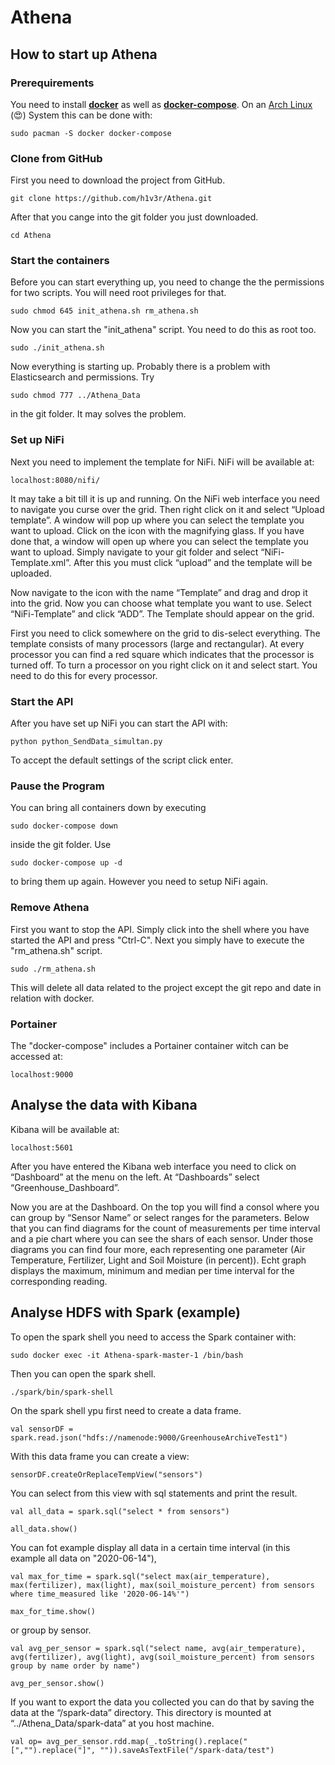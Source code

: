 # Athena

## How to start up Athena

### Prerequirements
You need to install [**docker**](https://www.docker.com/) as well as [**docker-compose**](https://docs.docker.com/compose/). On an [Arch Linux](https://www.reddit.com/r/linuxmemes/comments/h92gff/lets_ddddduel/) (:heart_eyes:) System this can be done with:

`sudo pacman -S docker docker-compose`

### Clone from GitHub
First you need to download the project from GitHub.

`git clone https://github.com/h1v3r/Athena.git`

After that you cange into the git folder you just downloaded. 

`cd Athena`

### Start the containers
Before you can start everything up, you need to change the the permissions for two scripts. You will need root privileges for that.  

`sudo chmod 645 init_athena.sh rm_athena.sh`

Now you can start the "init_athena" script. You need to do this as root too.

`sudo ./init_athena.sh`

Now everything is starting up. Probably there is a problem with Elasticsearch and permissions. Try 

`sudo chmod 777 ../Athena_Data`

in the git folder. It may solves the problem. 

### Set up NiFi
Next you need to implement the template for NiFi. NiFi will be available at: 

`localhost:8080/nifi/`

It may take a bit till it is up and running. On the NiFi web interface you need to navigate you curse over the grid. Then right click on it and select “Upload template”. A window will pop up where you can select the template you want to upload. Click on the icon with the magnifying glass. If you have done that, a window will open up where you can select the template you want to upload. Simply navigate to your git folder and select “NiFi-Template.xml”. After this you must click “upload” and the template will be uploaded. 

Now navigate to the icon with the name “Template” and drag and drop it into the grid. Now you can choose what template you want to use. Select “NiFi-Template” and click “ADD”. The Template should appear on the grid. 

First you need to click somewhere on the grid to dis-select everything. The template consists of many processors (large and rectangular). At every processor you can find a red square which indicates that the processor is turned off. To turn a processor on you right click on it and select start. You need to do this for every processor. 

### Start the API
After you have set up NiFi you can start the API with: 

`python python_SendData_simultan.py`

To accept the default settings of the script click enter.

### Pause the Program
You can bring all containers down by executing 

`sudo docker-compose down` 

inside the git folder. Use 

`sudo docker-compose up -d`

to bring them up again. However you need to setup NiFi again. 

### Remove Athena
First you want to stop the API. Simply click into the shell where you have started the API and press "Ctrl-C".
Next you simply have to execute the "rm_athena.sh" script. 

`sudo ./rm_athena.sh`

This will delete all data related to the project except the git repo and date in relation with docker. 

### Portainer
The "docker-compose" includes a Portainer container witch can be accessed at:

`localhost:9000`

## Analyse the data with Kibana
Kibana will be available at: 

`localhost:5601`

After you have entered the Kibana web interface you need to click on “Dashboard” at the menu on the left. At “Dashboards” select “Greenhouse_Dashboard”. 

Now you are at the Dashboard. On the top you will find a consol where you can group by “Sensor Name” or select ranges for the parameters. Below that you can find diagrams for the count of measurements per time interval and a pie chart where you can see the shars of each sensor. Under those diagrams you can find four more, each representing one parameter (Air Temperature, Fertilizer, Light and Soil Moisture (in percent)). Echt graph displays the maximum, minimum and median per time interval for the corresponding reading. 

## Analyse HDFS with Spark (example)
To open the spark shell you need to access the Spark container with: 

`sudo docker exec -it Athena-spark-master-1 /bin/bash`

Then you can open the spark shell.

`./spark/bin/spark-shell`

On the spark shell ypu first need to create a data frame. 

`val sensorDF = spark.read.json("hdfs://namenode:9000/GreenhouseArchiveTest1")`

With this data frame you can create a view: 

`sensorDF.createOrReplaceTempView("sensors")`

You can select from this view with sql statements and print the result.

`val all_data = spark.sql("select * from sensors")`

`all_data.show()`

You can fot example display all data in a certain time interval (in this example all data on "2020-06-14"),

`val max_for_time = spark.sql("select max(air_temperature), max(fertilizer), max(light), max(soil_moisture_percent) from sensors where time_measured like '2020-06-14%'")`

`max_for_time.show()`

or group by sensor.

`val avg_per_sensor = spark.sql("select name, avg(air_temperature), avg(fertilizer), avg(light), avg(soil_moisture_percent) from sensors group by name order by name")`

`avg_per_sensor.show()`

If you want to export the data you collected you can do that by saving the data at the “/spark-data” directory. This directory is mounted at “../Athena_Data/spark-data” at you host machine. 

`val op= avg_per_sensor.rdd.map(_.toString().replace("[","").replace("]", "")).saveAsTextFile("/spark-data/test")`









